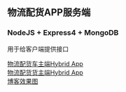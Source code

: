 ## 物流配货APP服务端
### NodeJS + Express4 + MongoDB
用于给客户端提供接口

[物流配货车主端Hybrid App][]<br/>
[物流配货货主端Hybrid App][]<br/>
[博客效果图][]<br/>

[物流配货车主端Hybrid App]: https://github.com/Mxxim/ionic_logistics "GitHub地址"
[物流配货货主端Hybrid App]: https://github.com/Mxxim/ionic_logistics_cargo "GitHub地址"
[博客效果图]:http://www.cnblogs.com/mxxim/p/5584821.html
